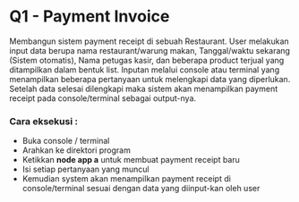 # Q1 - Payment Invoice
Membangun sistem payment receipt di sebuah Restaurant. User melakukan input data berupa nama restaurant/warung makan, Tanggal/waktu sekarang (Sistem otomatis), Nama petugas kasir, dan beberapa product terjual yang ditampilkan dalam bentuk list. Inputan melalui console atau terminal yang menampilkan beberapa pertanyaan untuk melengkapi data yang diperlukan. Setelah data selesai dilengkapi maka sistem akan menampilkan payment receipt pada console/terminal sebagai output-nya.  

### Cara eksekusi : 
- Buka console / terminal
- Arahkan ke direktori program
- Ketikkan **node app a** untuk membuat payment receipt baru
- Isi setiap pertanyaan yang muncul
- Kemudian system akan menampilkan payment receipt di console/terminal sesuai dengan data yang diinput-kan oleh user 
